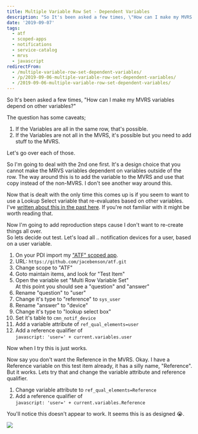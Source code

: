 ```yaml
---
title: Multiple Variable Row Set - Dependent Variables
description: "So It's been asked a few times, \"How can I make my MVRS variables depend on other variables?\"\r\n\r\nThe question has some caveats;\r\n\r\n1. If the Variables are al..."
date: '2019-09-07'
tags:
  - atf
  - scoped-apps
  - notifications
  - service-catalog
  - mrvs
  - javascript
redirectFrom:
  - /multiple-variable-row-set-dependent-variables/
  - /p/2019-09-06-multiple-variable-row-set-dependent-variables/ 
  - /2019-09-06-multiple-variable-row-set-dependent-variables/
---
```


<!--StartFragment-->

So It's been asked a few times, "How can I make my MVRS variables depend on other variables?"

The question has some caveats;

1. If the Variables are all in the same row, that's possible.
2. If the Variables are not all in the MVRS, it's possible but you need to add stuff to the MVRS.

Let's go over each of those.

So I'm going to deal with the 2nd one first. It's a design choice that you cannot make the MRVS variables dependent on variables outside of the row. The way around this is to add the variable to the MVRS and use that copy instead of the non-MVRS. I don't see another way around this.

Now that is dealt with the only time this comes up is if you seem to want to use a Lookup Select variable that re-evaluates based on other variables. I've [written about this in the past here](https://blog.jace.pro/post/2017-10-28-lookup-select-attributes/). If you're not familiar with it might be worth reading that.

Now I'm going to add reproduction steps cause I don't want to re-create things all over.\
So lets decide out test. Let's load all .. notification devices for a user, based on a user variable.

1. On your PDI import my ["ATF" scoped app](https://atf.jace.pro/).
2. URL: `https://github.com/jacebenson/atf.git`
3. Change scope to "ATF"
4. Goto maintain items, and look for "Test Item"
5. Open the variable set "Multi Row Variable Set"\
   At this point you should see a "question" and "answer"
6. Rename "question" to "user"
7. Change it's type to "reference" to `sys_user`
8. Rename "answer" to "device"
9. Change it's type to "lookup select box"
10. Set it's table to `cmn_notif_device`
11. Add a variable attribute of `ref_qual_elements=user`
12. Add a reference qualifier of\
    `javascript: 'user=' + current.variables.user`

Now when I try this is just works.

<!--EndFragment-->

<!--StartFragment-->

Now say you don't want the Reference in the MVRS. Okay. I have a Reference variable on this test item already, it has a silly name, "Reference". But it works. Lets try that and change the variable attribute and reference qualifier.

1. Change variable attribute to `ref_qual_elements=Reference`
2. Add a reference qualifier of\
   `javascript: 'user=' + current.variables.Reference`

You'll notice this doesn't appear to work. It seems this is as designed 😭.

<!--EndFragment-->

![](/assets/images/mrvs-docs.png)